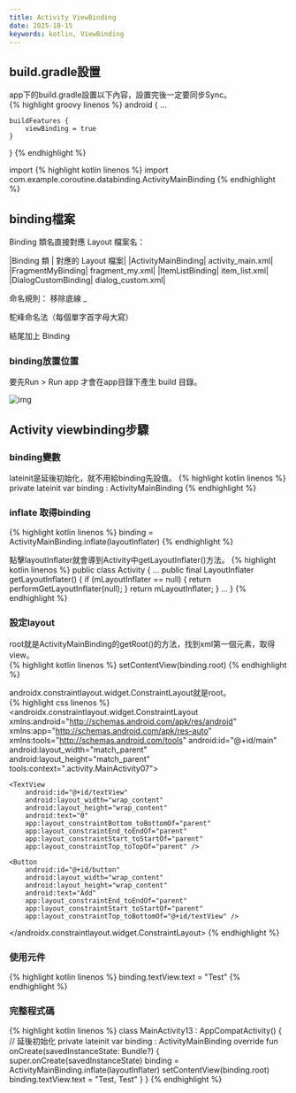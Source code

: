 ```yaml
---
title: Activity ViewBinding
date: 2025-10-15
keywords: kotlin, ViewBinding
---
```

## build.gradle設置
app下的build.gradle設置以下內容，設置完後一定要<span class="markline">同步Sync</span>。<br>
{% highlight groovy linenos %}
android {
    ...

    buildFeatures {
        viewBinding = true
    }
}
{% endhighlight %}

import
{% highlight kotlin linenos %}
import com.example.coroutine.databinding.ActivityMainBinding
{% endhighlight %}

## binding檔案
Binding 類名直接對應 Layout 檔案名：<br>

|Binding 類  | 對應的 Layout 檔案|
|ActivityMainBinding| activity_main.xml|
|FragmentMyBinding|   fragment_my.xml|
|ItemListBinding| item_list.xml|
|DialogCustomBinding| dialog_custom.xml|

命名規則：
移除底線 _

駝峰命名法（每個單字首字母大寫）

結尾加上 Binding

### binding放置位置
要先Run > Run app 才會在app目錄下產生 build 目錄。<br>

![img]({{site.imgurl}}/kotlin/binding.png)<br>

## Activity viewbinding步驟
### binding變數
lateinit是延後初始化，就不用給binding先設值。
{% highlight kotlin linenos %}
private lateinit var binding : ActivityMainBinding
{% endhighlight %}

### inflate 取得binding
{% highlight kotlin linenos %}
binding = ActivityMainBinding.inflate(layoutInflater)
{% endhighlight %}

點擊layoutInflater就會導到Activity中getLayoutInflater()方法。
{% highlight kotlin linenos %}
public class Activity {
...
    public final LayoutInflater getLayoutInflater() {
        if (mLayoutInflater == null) {
            return performGetLayoutInflater(null);
        }
        return mLayoutInflater;
    }
...
}
{% endhighlight %}

### 設定layout
root就是ActivityMainBinding的getRoot()的方法，找到xml第一個元素，取得view。<br>
{% highlight kotlin linenos %}
setContentView(binding.root)
{% endhighlight %}

androidx.constraintlayout.widget.ConstraintLayout就是root。<br>
{% highlight css linenos %}
<androidx.constraintlayout.widget.ConstraintLayout xmlns:android="http://schemas.android.com/apk/res/android"
    xmlns:app="http://schemas.android.com/apk/res-auto"
    xmlns:tools="http://schemas.android.com/tools"
    android:id="@+id/main"
    android:layout_width="match_parent"
    android:layout_height="match_parent"
    tools:context=".activity.MainActivity07">

    <TextView
        android:id="@+id/textView"
        android:layout_width="wrap_content"
        android:layout_height="wrap_content"
        android:text="0"
        app:layout_constraintBottom_toBottomOf="parent"
        app:layout_constraintEnd_toEndOf="parent"
        app:layout_constraintStart_toStartOf="parent"
        app:layout_constraintTop_toTopOf="parent" />

    <Button
        android:id="@+id/button"
        android:layout_width="wrap_content"
        android:layout_height="wrap_content"
        android:text="Add"
        app:layout_constraintEnd_toEndOf="parent"
        app:layout_constraintStart_toStartOf="parent"
        app:layout_constraintTop_toBottomOf="@+id/textView" />

</androidx.constraintlayout.widget.ConstraintLayout>
{% endhighlight %}

### 使用元件
{% highlight kotlin linenos %}
binding.textView.text = "Test"
{% endhighlight %}

### 完整程式碼
{% highlight kotlin linenos %}
class MainActivity13 : AppCompatActivity() {
  // 延後初始化
  private lateinit var binding : ActivityMainBinding
  override fun onCreate(savedInstanceState: Bundle?) {
    super.onCreate(savedInstanceState)
    binding = ActivityMainBinding.inflate(layoutInflater)
    setContentView(binding.root)
    binding.textView.text = "Test, Test"
  }
}
{% endhighlight %}

